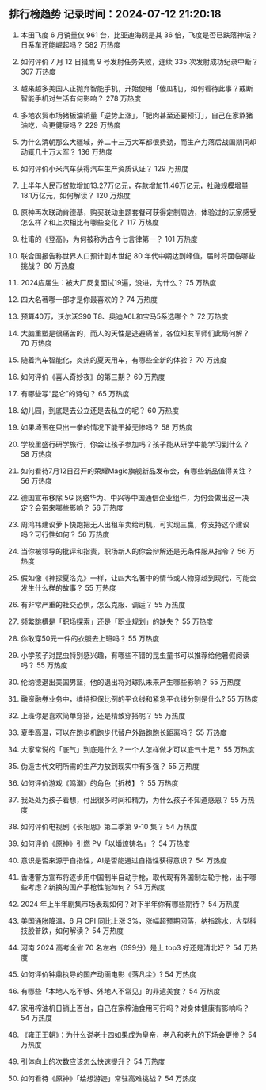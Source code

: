 
## 排行榜趋势 记录时间：2024-07-12 21:20:18
  
  1. 本田飞度 6 月销量仅 961 台，比亚迪海鸥是其 36 倍，飞度是否已跌落神坛？日系车还能崛起吗？ 582 万热度
    
  2. 如何评价 7 月 12 日猎鹰 9 号发射任务失败，连续 335 次发射成功纪录中断？ 307 万热度
    
  3. 越来越多美国人正抛弃智能手机，开始使用「傻瓜机」，如何看待此事？戒断智能手机对生活有何影响？ 278 万热度
    
  4. 多地农贸市场猪板油销量「逆势上涨」，「肥肉甚至还要预订」，自己在家熬猪油吃，会更健康吗？ 229 万热度
    
  5. 为什么清朝那么大疆域，养二十三万大军都很费劲，而生产力落后战国期间却动辄几十万大军？ 136 万热度
    
  6. 如何评价小米汽车获得汽车生产资质认证？ 129 万热度
    
  7. 上半年人民币贷款增加13.27万亿元，存款增加11.46万亿元，社融规模增量18.1万亿元，如何解读？ 120 万热度
    
  8. 原神再次联动肯德基，购买联动主题套餐可获得定制周边，体验过的玩家感受怎么样？和上次相比有哪些变化？ 117 万热度
    
  9. 杜甫的《登高》，为何被称为古今七言律第一？ 101 万热度
    
  10. 联合国报告称世界人口预计到本世纪 80 年代中期达到峰值，届时将面临哪些挑战？ 80 万热度
    
  11. 2024应届生：被大厂反复面试19遍，没进，为什么？ 75 万热度
    
  12. 四大名著哪一部才是你最喜欢的？ 74 万热度
    
  13. 预算40万，沃尔沃S90 T8、奥迪A6L和宝马5系选哪个？ 72 万热度
    
  14. 大脑重塑是很痛苦的，而人的天性是逃避痛苦，各位知友军师们此局何解？ 70 万热度
    
  15. 随着汽车智能化，炎热的夏天用车，有哪些全新的体验？ 70 万热度
    
  16. 如何评价《喜人奇妙夜》的第三期？ 69 万热度
    
  17. 有哪些写“昆仑”的诗句？ 65 万热度
    
  18. 幼儿园，到底是去公立还是去私立的呢？ 60 万热度
    
  19. 如果埼玉在只出一拳的情况下能干掉无惨吗？ 58 万热度
    
  20. 学校里盛行研学旅行，你会让孩子参加吗？孩子能从研学中能学习到什么？ 58 万热度
    
  21. 如何看待7月12日召开的荣耀Magic旗舰新品发布会，有哪些新品值得关注？ 56 万热度
    
  22. 德国宣布移除 5G 网络华为、中兴等中国通信企业组件，为何会做出这一决定？会带来哪些影响？ 56 万热度
    
  23. 周鸿祎建议萝卜快跑把无人出租车卖给司机，可实现三赢，你支持这个建议吗？可行性如何？ 56 万热度
    
  24. 当你被领导的批评和指责，职场新人的你会辩解还是无条件服从指令？ 56 万热度
    
  25. 假如像《神探夏洛克》一样，让四大名著中的情节或人物穿越到现代，可能会发生什么样的故事？ 55 万热度
    
  26. 有非常严重的社交恐惧，怎么克服、调适？ 55 万热度
    
  27. 频繁跳槽是「职场探索」还是「职业规划」的缺失？ 55 万热度
    
  28. 你敢穿50元一件的衣服去上班吗？ 55 万热度
    
  29. 小学孩子对昆虫特别感兴趣，有哪些不错的昆虫童书可以推荐给他暑假阅读吗？ 55 万热度
    
  30. 伦纳德退出美国男篮，他的退出将对球队未来产生哪些影响？ 55 万热度
    
  31. 融资融券业务中，维持担保比例的平仓线和紧急平仓线分别是什么? 55 万热度
    
  32. 上班你是喜欢简单穿搭，还是精致穿搭呢？ 55 万热度
    
  33. 夏季高温，可以在跑步机跑步代替户外路跑跑长距离吗？ 55 万热度
    
  34. 大家常说的「底气」到底是什么？一个人怎样做才可以底气十足？ 55 万热度
    
  35. 伪造古代文明所需的生产力放到现实中有多强？ 55 万热度
    
  36. 如何评价游戏《鸣潮》的角色【折枝】？ 55 万热度
    
  37. 我处处为孩子着想，付出很多时间和精力，为什么孩子不知道感恩？ 55 万热度
    
  38. 如何评价电视剧《长相思》第二季第 9-10 集？ 54 万热度
    
  39. 如何评价《原神》引燃 PV「以燔燎铸名」？ 54 万热度
    
  40. 意识是否来源于自指性，AI是否能通过自指性获得意识？ 54 万热度
    
  41. 香港警方宣布将逐步用中国制半自动手枪，取代现有外国制左轮手枪，出于哪些考虑？新换的国产手枪性能如何？ 54 万热度
    
  42. 2024 年上半年剧集市场表现如何？对下半年你有哪些期待？ 54 万热度
    
  43. 美国通胀降温，6 月 CPI 同比上涨 3%，涨幅超预期回落，纳指跳水，大型科技股普跌，如何解读？ 54 万热度
    
  44. 河南 2024 高考全省 70 名左右（699分）是上 top3 好还是清北好？ 54 万热度
    
  45. 如何评价钟鼎执导的国产动画电影《落凡尘》? 54 万热度
    
  46. 有哪些「本地人吃不够、外地人不常见」的非遗美食？ 54 万热度
    
  47. 家用榨油机日销上百台，自己在家榨油食用可行吗？对身体健康有影响吗？ 54 万热度
    
  48. 《雍正王朝》：为什么说老十四如果成为皇帝，老八和老九的下场会更惨？ 54 万热度
    
  49. 引体向上的次数应该怎么快速提升？ 54 万热度
    
  50. 如何看待《原神》「绘想游迹」常驻高难挑战？ 54 万热度
    